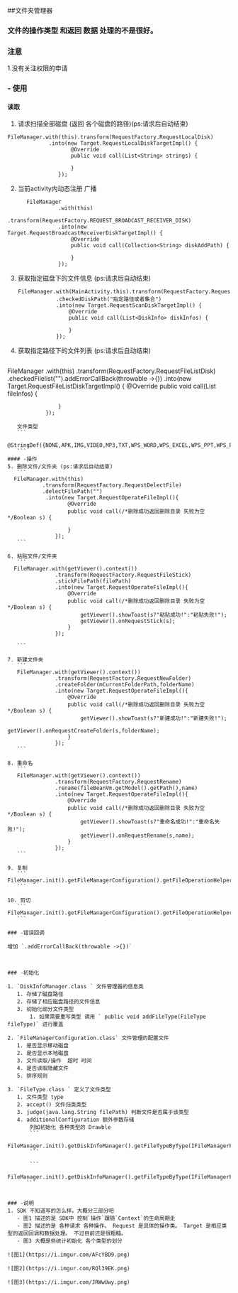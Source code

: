 ##文件夹管理器

### 文件的操作类型 和返回 数据 处理的不是很好。

### 注意
1.没有关注权限的申请


### - 使用
#### 读取
1. 请求扫描全部磁盘 (返回 各个磁盘的路径)(ps:请求后自动结束)
```
FileManager.with(this).transform(RequestFactory.RequestLocalDisk)
  			 .into(new Target.RequestLocalDiskTargetImpl() {
                    @Override
                    public void call(List<String> strings) {
                    	
                    }
                });             
```
2. 当前activity内动态注册 广播
```
      FileManager
                .with(this)
                .transform(RequestFactory.REQUEST_BROADCAST_RECEIVER_DISK)
                .into(new Target.RequestBroadcastReceiverDiskTargetImpl() {
                    @Override
                    public void call(Collection<String> diskAddPath) {
                     
                    }
                });
```

3. 获取指定磁盘下的文件信息 (ps:请求后自动结束)

	```
    FileManager.with(MainActivity.this).transform(RequestFactory.RequestScanDisk)
                .checkedDiskPath("指定路径或者集合")
                .into(new Target.RequestScanDiskTargetImpl() {
                    @Override
                    public void call(List<DiskInfo> diskInfos) {

                    }
                });

	```
4. 获取指定路径下的文件列表 (ps:请求后自动结束)
	```
  FileManager
                .with(this)
                .transform(RequestFactory.RequestFileListDisk)
                .checkedFilelist("").addErrorCallBack(throwable ->{})
                .into(new Target.RequestFileListDiskTargetImpl() {
                    @Override
                    public void call(List<FileInfo> fileInfos) {
                        
                    }
                });
 ```  
	文件类型
	```
	@StringDef({NONE,APK,IMG,VIDEO,MP3,TXT,WPS_WORD,WPS_EXCEL,WPS_PPT,WPS_PDF,FOLDER,RECOMMEND,ZIP})
	```
#### -操作
5. 删除文件/文件夹 (ps:请求后自动结束)
	```
   FileManager.with(this)
            .transform(RequestFactory.RequestDelectFile)
            .delectFilePath("")
             .into(new Target.RequestOperateFileImpl(){
                    @Override
                    public void call(/*删除成功返回删除目录 失败为空*/Boolean s) {
                      
                    }
                });
	```

6. 粘贴文件/文件夹
	```
   FileManager.with(getViewer().context())
                .transform(RequestFactory.RequestFileStick)
                .stickFilePath(filePath)
                .into(new Target.RequestOperateFileImpl(){
                    @Override
                    public void call(/*删除成功返回删除目录 失败为空*/Boolean s) {
                        getViewer().showToast(s?"粘贴成功!":"粘贴失败!");
                        getViewer().onRequestStick(s);
                    }
                });

	```

7. 新建文件夹
	```
 	FileManager.with(getViewer().context())
                .transform(RequestFactory.RequestNewFolder)
                .createFolder(mCurrentFolderPath,folderName)
                .into(new Target.RequestOperateFileImpl(){
                    @Override
                    public void call(/*删除成功返回删除目录 失败为空*/Boolean s) {
                        getViewer().showToast(s?"新建成功!":"新建失败!");
                        getViewer().onRequestCreateFolder(s,folderName);
                    }
                });
	```

8. 重命名
	```
 	FileManager.with(getViewer().context())
                .transform(RequestFactory.RequestRename)
                .rename(fileBeanVm.getModel().getPath(),name)
                .into(new Target.RequestOperateFileImpl(){
                    @Override
                    public void call(/*删除成功返回删除目录 失败为空*/Boolean s) {
                        getViewer().showToast(s?"重命名成功!":"重命名失败!");
                        getViewer().onRequestRename(s,name);
                    }
                });
	```

9. 复制
	```
 FileManager.init().getFileManagerConfiguration().getFileOperationHelper().copy(fileBeanVm.getModel().getPath());
	```

10. 剪切 
	```
 FileManager.init().getFileManagerConfiguration().getFileOperationHelper().cut(fileBeanVm.getModel().getPath());
	```

### -错误回调
 
 增加 `.addErrorCallBack(throwable ->{})`



### -初始化

1. `DiskInfoManager.class ` 文件管理器的信息类
	1. 存储了磁盘路径 
	2. 存储了相应磁盘路径的文件信息
	3. 初始化部分文件类型
		1. 如果需要重写类型 调用 ` public void addFileType(FileType fileType)` 进行覆盖
		
2. `FileManagerConfiguration.class` 文件管理的配置文件
	1. 是否显示移动磁盘
	2. 是否显示本地磁盘
	3. 文件读取/操作  超时 时间
	4. 是否读取隐藏文件
	5. 排序规则
	
3. `FileType.class ` 定义了文件类型
	1. 文件类型 type
	2. accept() 文件归类类型
	3. judge(java.lang.String filePath) 判断文件是否属于该类型
	4. additionalConfiguration 额外参数存储
		列如初始化 各种类型的 Drawble 
		```
     	FileManager.init().getDiskInfoManager().getFileTypeByType(IFileManagerFileType.FOLDER).addConfiguration(GlobalSettingConstants.FileClass.FILE_TYPE_DRAWABLE,R.drawable.img_folder);
		```

		```
        FileManager.init().getDiskInfoManager().getFileTypeByType(IFileManagerFileType.APK).addConfiguration(GlobalSettingConstants.FileClass.FILE_TYPE_FRAME,null);
       ```


### -说明
1. SDK 不知道写的怎么样。大概分三部分吧
	- 图1 描述的是 SDK中 控制`操作`跟随`Context`的生命周期走
	- 图2 描述的是 各种请求 各种操作。 Request 是具体的操作类。 Target 是相应类型的返回回调和数据处理。 不过目前还是很粗糙。
	- 图3 大概是些统计初始化 各个类型的划分

![图1](https://i.imgur.com/AFcYBD9.png)

![图2](https://i.imgur.com/RQl39EK.png)

![图3](https://i.imgur.com/JRWwUwy.png)
	



	


